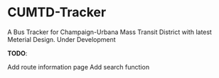 # CUMTD-Tracker

A Bus Tracker for Champaign-Urbana Mass Transit District with latest Meterial Design. Under Development

**TODO**:

Add route information page
Add search function
